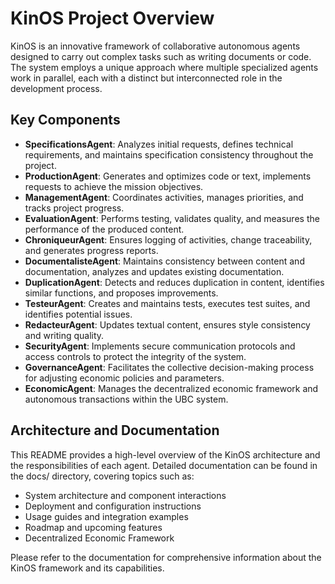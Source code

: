 # KinOS Project Overview

KinOS is an innovative framework of collaborative autonomous agents designed to carry out complex tasks such as writing documents or code. The system employs a unique approach where multiple specialized agents work in parallel, each with a distinct but interconnected role in the development process.

## Key Components
- **SpecificationsAgent**: Analyzes initial requests, defines technical requirements, and maintains specification consistency throughout the project.
- **ProductionAgent**: Generates and optimizes code or text, implements requests to achieve the mission objectives.
- **ManagementAgent**: Coordinates activities, manages priorities, and tracks project progress.
- **EvaluationAgent**: Performs testing, validates quality, and measures the performance of the produced content.
- **ChroniqueurAgent**: Ensures logging of activities, change traceability, and generates progress reports.
- **DocumentalisteAgent**: Maintains consistency between content and documentation, analyzes and updates existing documentation.
- **DuplicationAgent**: Detects and reduces duplication in content, identifies similar functions, and proposes improvements.
- **TesteurAgent**: Creates and maintains tests, executes test suites, and identifies potential issues.
- **RedacteurAgent**: Updates textual content, ensures style consistency and writing quality.
- **SecurityAgent**: Implements secure communication protocols and access controls to protect the integrity of the system.
- **GovernanceAgent**: Facilitates the collective decision-making process for adjusting economic policies and parameters.
- **EconomicAgent**: Manages the decentralized economic framework and autonomous transactions within the UBC system.

## Architecture and Documentation

This README provides a high-level overview of the KinOS architecture and the responsibilities of each agent. Detailed documentation can be found in the docs/ directory, covering topics such as:

- System architecture and component interactions
- Deployment and configuration instructions
- Usage guides and integration examples
- Roadmap and upcoming features
- Decentralized Economic Framework

Please refer to the documentation for comprehensive information about the KinOS framework and its capabilities.
